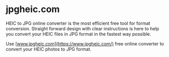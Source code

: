 # jpgheic.com
HEIC to JPG online converter is the most efficient free tool for format conversion. Straight forward design with clear instructions is here to help you convert your HEIC files in JPG format in the fastest way possible.

Use [www.jpgheic.com](https://www.jpgheic.com/) free online converter to convert your HEIC photos to JPG format.
